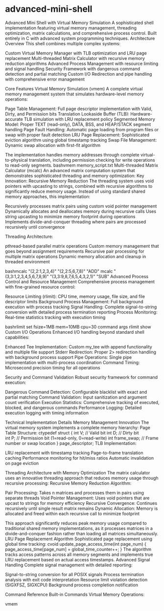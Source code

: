 # advanced-mini-shell
Advanced Mini Shell with Virtual Memory Simulation
A sophisticated shell implementation featuring virtual memory management, threading optimization, matrix calculations, and comprehensive process control. Built entirely in C with advanced system programming techniques.
Architecture Overview
This shell combines multiple complex systems:

Custom Virtual Memory Manager with TLB optimization and LRU page replacement
Multi-threaded Matrix Calculator with recursive memory reduction algorithms
Advanced Process Management with resource limiting and signal handling
Security Framework with dangerous command detection and partial matching
Custom I/O Redirection and pipe handling with comprehensive error management

Core Features
Virtual Memory Simulation (vmem)
A complete virtual memory management system that simulates hardware-level memory operations:

Page Table Management: Full page descriptor implementation with Valid, Dirty, and Permission bits
Translation Lookaside Buffer (TLB): Hardware-accurate TLB simulation with LRU replacement policy
Segmented Memory Model: Proper TEXT (read-only), DATA, BSS, and HEAP/STACK segment handling
Page Fault Handling: Automatic page loading from program files or swap with proper fault detection
LRU Page Replacement: Sophisticated eviction algorithm using global timestamp tracking
Swap File Management: Dynamic swap allocation with first-fit algorithm

The implementation handles memory addresses through complete virtual-to-physical translation, including permission checking for write operations to read-only segments.
bashvmem memory_script.txt
Multi-threaded Matrix Calculator (mcalc)
An advanced matrix computation system that demonstrates sophisticated threading and memory optimization:
Key Innovation: Recursive Memory Reduction
The threading system uses void pointers with upcasting to strings, combined with recursive algorithms to significantly reduce memory usage. Instead of using standard shared memory approaches, this implementation:

Recursively processes matrix pairs using custom void pointer management
Dynamically allocates and deallocates memory during recursive calls
Uses string upcasting to minimize memory footprint during operations
Implements divide-and-conquer threading where pairs are processed recursively until convergence

Threading Architecture:

pthread-based parallel matrix operations
Custom memory management that goes beyond assignment requirements
Recursive pair processing for multiple matrix operations
Dynamic memory allocation and cleanup in threaded environment

bashmcalc "(2,2:1,2,3,4)" "(2,2:5,6,7,8)" "ADD"
mcalc "(3,3:1,2,3,4,5,6,7,8,9)" "(3,3:9,8,7,6,5,4,3,2,1)" "SUB"
Advanced Process Control and Resource Management
Comprehensive process management with fine-grained resource control:

Resource Limiting (rlimit): CPU time, memory usage, file size, and file descriptor limits
Background Process Management: Full background execution with process tracking
Signal Handling: Complete signal-to-string conversion with detailed process termination reporting
Process Monitoring: Real-time statistics tracking with execution timing

bashrlimit set fsize=1MB mem=10MB cpu=30 command args
rlimit show
Custom I/O Operations
Enhanced I/O handling beyond standard shell capabilities:

Enhanced Tee Implementation: Custom my_tee with append functionality and multiple file support
Stderr Redirection: Proper 2> redirection handling with background process support
Pipe Operations: Single pipe implementation with multi-process coordination
Command Timing: Microsecond precision timing for all operations

Security and Command Validation
Robust security framework for command execution:

Dangerous Command Detection: Configurable blacklist with exact and partial matching
Command Validation: Input sanitization and argument count verification
Execution Statistics: Comprehensive tracking of executed, blocked, and dangerous commands
Performance Logging: Detailed execution logging with timing information

Technical Implementation Details
Memory Management Innovation
The virtual memory system implements a complete memory hierarchy:
Page Table Structure:
ctypedef struct {
    int V;           // Valid bit
    int D;           // Dirty bit  
    int P;           // Permission bit (1=read-only, 0=read-write)
    int frame_swap;  // Frame number or swap location
} page_descriptor;
TLB Implementation:

LRU replacement with timestamp tracking
Page-to-frame translation caching
Performance monitoring for hit/miss ratios
Automatic invalidation on page eviction

Threading Architecture with Memory Optimization
The matrix calculator uses an innovative threading approach that reduces memory usage through recursive processing:
Recursive Memory Reduction Algorithm:

Pair Processing: Takes n matrices and processes them in pairs using separate threads
Void Pointer Management: Uses void pointers that are upcast to strings for memory efficiency
Recursive Convergence: Continues recursively until single result matrix remains
Dynamic Allocation: Memory is allocated and freed within each recursive call to minimize footprint

This approach significantly reduces peak memory usage compared to traditional shared memory implementations, as it processes matrices in a divide-and-conquer fashion rather than loading all matrices simultaneously.
LRU Page Replacement Algorithm
Sophisticated page replacement using global time tracking:
cvoid update_page_access_time(int page_num) {
    page_access_time[page_num] = global_time_counter++;
}
The algorithm tracks access patterns across all memory segments and implements true LRU replacement based on actual access timestamps.
Advanced Signal Handling
Complete signal management with detailed reporting:

Signal-to-string conversion for all POSIX signals
Process termination analysis with exit code interpretation
Resource limit violation detection (SIGXFSZ, SIGXCPU)
Background process completion notification

Command Reference
Built-in Commands
Virtual Memory Operations:

vmem <script> - Execute virtual memory simulation from script file

Matrix Calculations:

mcalc <matrix1> <matrix2> <operation> - Perform threaded matrix operations
Supported operations: "ADD", "SUB"
Matrix format: "(rows,cols:data1,data2,...)"

Process Management:

rlimit show - Display current resource limits
rlimit set <resource>=<value> <command> - Set limits and execute command

I/O Operations:

my_tee [-a] <files> - Enhanced tee with append support

Advanced Shell Features
Background Execution:
Any command can be executed in background by appending &
Pipe Operations:
Single pipe support with full process coordination: command1 | command2
Error Redirection:
Stderr redirection to files: command 2> error.log
Resource Monitoring:
Real-time statistics displayed in shell prompt
Usage Examples
Virtual Memory Demonstration
bash# Create memory simulation script
echo "program.exe swap.swp 1024 512 256 1024 256 16 2048 4096" > vm_test.txt
echo "load 100" >> vm_test.txt
echo "store 200 A" >> vm_test.txt
echo "print table" >> vm_test.txt
echo "print ram" >> vm_test.txt

vmem vm_test.txt
Matrix Operations with Threading
bash# Multiple matrix addition using recursive threading
mcalc "(2,2:1,2,3,4)" "(2,2:5,6,7,8)" "(2,2:1,1,1,1)" "ADD"

# Large matrix operations demonstrating memory optimization
mcalc "(10,10:1,2,3...)" "(10,10:10,9,8...)" "SUB"
Resource Management
bash# Demonstrate file size limiting
rlimit set fsize=1MB dd if=/dev/zero of=testfile bs=2MB

# Memory and CPU limiting
rlimit set mem=50MB cpu=10 intensive_program
Build Instructions
bashgcc -o shell ex4.c -lpthread -D_GNU_SOURCE
./shell dangerous_commands.txt execution_log.txt
Requirements:
dangerous_commands.txt 
execution_log.txt
GCC with C99 support
POSIX-compliant system
pthread library
Linux/Unix environment

Performance Characteristics
Memory Efficiency:

Virtual memory system with on-demand paging
TLB caching reduces page table access overhead
Recursive threading minimizes peak memory usage in matrix operations

Timing Precision:

Microsecond-level timing using clock_gettime(CLOCK_MONOTONIC)
Statistical tracking of minimum, maximum, and average execution times
Performance logging for all successful command executions

Process Management:

Efficient background process handling with SIGCHLD
Resource limit enforcement at process level
Comprehensive error reporting and signal analysis

Shell Statistics and Monitoring
The shell prompt provides real-time performance metrics:
#cmd:15|#dangerous_cmd_blocked:2|last_cmd_time:0.00234|avg_time:0.00567|min_time:0.00001|max_time:0.02341>>
This includes:

Total commands executed
Number of dangerous commands blocked
Last command execution time
Average execution time across all commands
Minimum and maximum execution times recorded

Advanced Features
Error Handling:

Comprehensive input validation and sanitization
Graceful handling of system call failures
Memory allocation failure recovery
File operation error management

Security Implementation:

Configurable dangerous command detection
Partial string matching for command variants
Execution prevention with detailed logging
Statistics tracking for security events

System Programming Techniques:

Direct system call usage for performance
Custom memory management algorithms
Process synchronization and coordination
Signal handling and process control

Educational and Technical Value
This implementation demonstrates advanced understanding of:
Operating Systems Concepts:

Virtual memory management and address translation
Page replacement algorithms and memory hierarchy
Process management and inter-process communication
Resource allocation and system call interfaces

Systems Programming:

Low-level C programming with pointer manipulation
Multi-threading and synchronization primitives
Signal handling and process control
Memory optimization and performance tuning

Algorithm Design:

LRU implementation with efficient data structures
Recursive algorithms for memory optimization
String parsing and manipulation techniques
Error detection and recovery strategies

